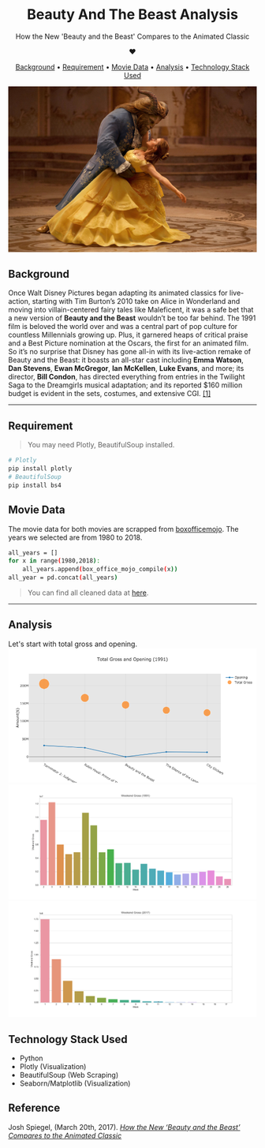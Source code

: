 <h1 align="center"> Beauty And The Beast Analysis </h1> 
<p align="center"> 
How the New 'Beauty and the Beast' Compares to the Animated Classic 
</p>

<div align="center">
❤︎
</div>

<p align="center">
  <a href="#background">Background</a> •
  <a href="#requirement">Requirement</a> •
  <a href="#movie-data">Movie Data</a> •
  <a href="#analysis">Analysis</a> •
  <a href="#technology-stack-used">Technology Stack Used</a>
</p>

![2017](readme_images/beauty-beast.jpg)

## Background
Once Walt Disney Pictures began adapting its animated classics for live-action, starting with Tim Burton’s 2010 take on Alice in Wonderland and moving into villain-centered fairy tales like Maleficent, it was a safe bet that a new version of **Beauty and the Beast** wouldn’t be too far behind. The 1991 film is beloved the world over and was a central part of pop culture for countless Millennials growing up. Plus, it garnered heaps of critical praise and a Best Picture nomination at the Oscars, the first for an animated film. So it’s no surprise that Disney has gone all-in with its live-action remake of Beauty and the Beast: it boasts an all-star cast including **Emma Watson**, **Dan Stevens**, **Ewan McGregor**, **Ian McKellen**, **Luke Evans**, and more; its director, **Bill Condon**, has directed everything from entries in the Twilight Saga to the Dreamgirls musical adaptation; and its reported $160 million budget is evident in the sets, costumes, and extensive CGI. [[1]](#reference)

---

## Requirement
> You may need Plotly, BeautifulSoup installed.
```bash
# Plotly
pip install plotly
# BeautifulSoup
pip install bs4
```


## Movie Data
The movie data for both movies are scrapped from [boxofficemojo](http://www.boxofficemojo.com/).
The years we selected are from 1980 to 2018.

```bash
all_years = []
for x in range(1980,2018):
    all_years.append(box_office_mojo_compile(x))
all_year = pd.concat(all_years)
```

>You can find all cleaned data at [here](https://github.com/yycyjqc/Beauty_And_The_Beast_Analysis/tree/master/dataset).

---


## Analysis
Let's start with total gross and opening.
[![Total_Gross_vs_Opening](result_img/Total_Gross_vs_Opening_1991.png)](https://github.com/yycyjqc/Beauty_And_The_Beast_Analysis/blob/master/result_img/Total_Gross_vs_Opening.png)
[![Weekend Gross_1991](result_img/Weekend_Gross_1991.png)](https://github.com/yycyjqc/Beauty_And_The_Beast_Analysis/blob/master/result_img/Weekend_Gross_1991.png)
[![Weekend Gross_2017](result_img/Weekend_Gross_2017.png)](https://github.com/yycyjqc/Beauty_And_The_Beast_Analysis/blob/master/result_img/Weekend_Gross_2017.png)

## Technology Stack Used
+ Python
+ Plotly (Visualization)
+ BeautifulSoup (Web Scraping)
+ Seaborn/Matplotlib (Visualization)

## Reference
Josh Spiegel, (March 20th, 2017). *[How the New ‘Beauty and the Beast’ Compares to the Animated Classic](http://www.slashfilm.com/beauty-and-the-beast-compared-to-the-original/)*
